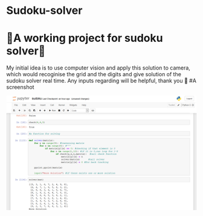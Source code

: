 # Sudoku-solver
<h1>🚧A working project for sudoku solver🚧</h1>
My initial idea is to use computer vision and apply this solution to camera, which would recoginise the grid and the digits and give solution of the sudoku solver real time.
Any inputs regarding will be helpful, thank you 🙏
#A screenshot

<p align="center"> <img src="https://raw.githubusercontent.com/MONSTERharper/Sudoku-solver/main/sudoku.png" alt="monsterharper" /> </p>
